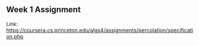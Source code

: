 ## Week 1 Assignment

Link: https://coursera.cs.princeton.edu/algs4/assignments/percolation/specification.php